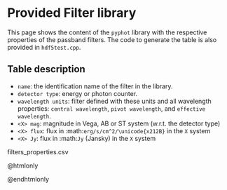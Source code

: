 # Provided Filter library

This page shows the content of the `pyphot` library with the respective
properties of the passband filters. The code to generate the table is also
provided in `hdf5test.cpp`.

## Table description

* `name`:  the identification name of the filter in the library.
* `detector type`: energy or photon counter.
* `wavelength units`:  filter defined with these units and all wavelength
  properties: `central wavelength`, `pivot wavelength`, and `effective wavelength`.
* `<X> mag`: magnitude in Vega, AB or ST system (w.r.t. the detector type)
* `<X> flux`: flux in :math:`erg/s/cm^2/\unicode{x212B}` in the `X` system
* `<X> Jy`: flux in :math:`Jy` (Jansky) in the `X` system


filters_properties.csv


@htmlonly
<div class="dynheader"><div class="dynsection">
<script src="http://d3js.org/d3.v3.min.js"></script>
<script type="text/javascript"charset="utf-8">
    d3.text("filters_properties.csv", function(data) {
        var parsedCSV = d3.csv.parseRows(data);

        var container = d3.select("body")
            .append("table")

            .selectAll("tr")
                .data(parsedCSV).enter()
                .append("tr")

            .selectAll("td")
                .data(function(d) { return d; }).enter()
                .append("td")
                .text(function(d) { return d; });
    });
</script>
</div></div>
@endhtmlonly
